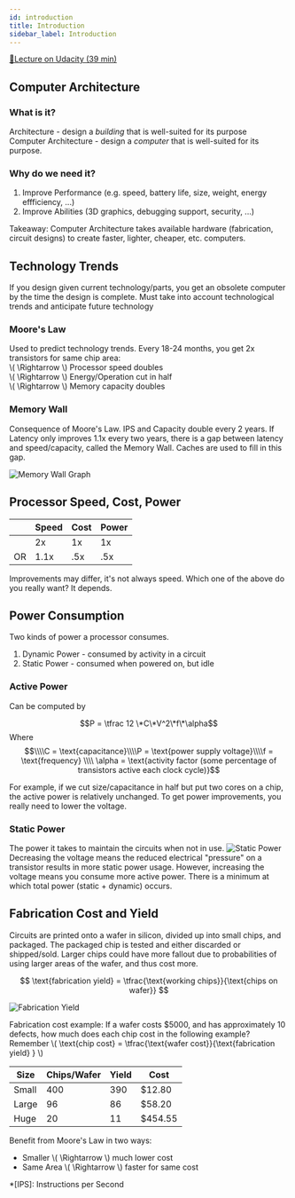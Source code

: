 ```yaml
---
id: introduction
title: Introduction
sidebar_label: Introduction
---
```


[🔗Lecture on Udacity (39 min)](https://classroom.udacity.com/courses/ud007/lessons/3627649022/concepts/last-viewed)

## Computer Architecture

### What is it?

Architecture - design a *building* that is well-suited for its purpose    
Computer Architecture - design a *computer* that is well-suited for its purpose.

### Why do we need it?

1. Improve Performance (e.g. speed, battery life, size, weight, energy effficiency, ...)
2. Improve Abilities (3D graphics, debugging support, security, ...)

Takeaway: Computer Architecture takes available hardware (fabrication, circuit designs) to create faster, lighter, cheaper, etc. computers.

## Technology Trends

If you design given current technology/parts, you get an obsolete computer by the time the design is complete. Must take into account technological trends and anticipate future technology

### Moore's Law

Used to predict technology trends. Every 18-24 months, you get 2x transistors for same chip area:    
\\( \Rightarrow \\) Processor speed doubles    
\\( \Rightarrow \\) Energy/Operation cut in half    
\\( \Rightarrow \\) Memory capacity doubles

### Memory Wall

Consequence of Moore's Law. IPS and Capacity double every 2 years. If Latency only improves 1.1x every two years, there is a gap between latency and speed/capacity, called the Memory Wall. Caches are used to fill in this gap.

![Memory Wall Graph](https://i.imgur.com/RMSndOW.png)

## Processor Speed, Cost, Power

|    | Speed | Cost | Power |
| ---| ----- | ---- | ----  |
|    |   2x  |  1x  |  1x   |
| OR | 1.1x  | .5x  | .5x   |

Improvements may differ, it's not always speed. Which one of the above do you really want? It depends.

## Power Consumption

Two kinds of power a processor consumes.
1. Dynamic Power - consumed by activity in a circuit
2. Static Power - consumed when powered on, but idle

### Active Power
Can be computed by

$$P = \tfrac 12 \*C\*V^2\*f\*\alpha$$
Where
$$\\\\C = \text{capacitance}\\\\P = \text{power supply voltage}\\\\f = \text{frequency} \\\\ \alpha = \text{activity factor (some percentage of transistors active each clock cycle)}$$

For example, if we cut size/capacitance in half but put two cores on a chip, the active power is relatively unchanged. To get power improvements, you really need to lower the voltage.

### Static Power

The power it takes to maintain the circuits when not in use.
![Static Power](https://i.imgur.com/Db7NwSj.png)
Decreasing the voltage means the reduced electrical "pressure" on a transistor results in more static power usage. However, increasing the voltage means you consume more active power. There is a minimum at which total power (static + dynamic) occurs.

## Fabrication Cost and Yield

Circuits are printed onto a wafer in silicon, divided up into small chips, and packaged. The packaged chip is tested and either discarded or shipped/sold. Larger chips could have more fallout due to probabilities of using larger areas of the wafer, and thus cost more.

$$ \text{fabrication yield} =  \tfrac{\text{working chips}}{\text{chips on wafer}} $$

![Fabrication Yield](https://i.imgur.com/vIIzt0I.png)

Fabrication cost example: If a wafer costs $5000, and has approximately 10 defects, how much does each chip cost in the following example? Remember \\( \text{chip cost} = \tfrac{\text{wafer cost}}{\text{fabrication yield} } \\)

| Size | Chips/Wafer | Yield |  Cost  | 
|------|-------------|-------|--------|
|Small |    400      |  390  | $12.80 |
|Large |     96      |   86  | $58.20 |
| Huge |     20      |   11  | $454.55|

Benefit from Moore's Law in two ways:
* Smaller \\( \Rightarrow \\) much lower cost
* Same Area \\( \Rightarrow \\) faster for same cost

*[IPS]: Instructions per Second